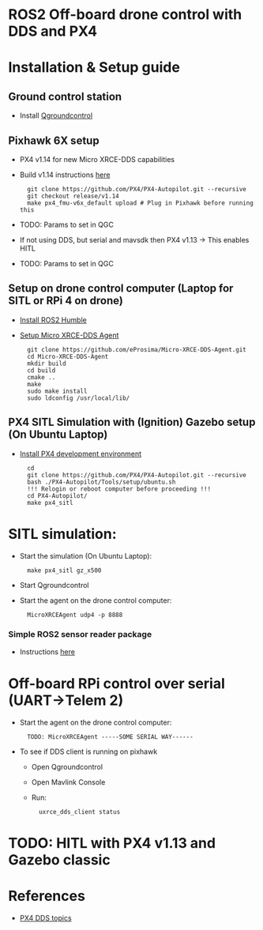 # ROS2 Off-board drone control with DDS and PX4

# Installation & Setup guide

## Ground control station
- Install [Qgroundcontrol](https://docs.qgroundcontrol.com/master/en/getting_started/download_and_install.html#ubuntu)

## Pixhawk 6X setup
- PX4 v1.14 for new Micro XRCE-DDS capabilities
- Build v1.14 instructions [here](https://docs.px4.io/main/en/dev_setup/building_px4.html)

        git clone https://github.com/PX4/PX4-Autopilot.git --recursive
        git checkout release/v1.14
        make px4_fmu-v6x_default upload # Plug in Pixhawk before running this

- TODO: Params to set in QGC

- If not using DDS, but serial and mavsdk then PX4 v1.13 -> This enables HITL
- TODO: Params to set in QGC

## Setup on drone control computer (Laptop for SITL or RPi 4 on drone)
- [Install ROS2 Humble](https://docs.px4.io/main/en/ros/ros2_comm.html#install-ros-2)
- [Setup Micro XRCE-DDS Agent](https://docs.px4.io/main/en/ros/ros2_comm.html#setup-the-agent)

        git clone https://github.com/eProsima/Micro-XRCE-DDS-Agent.git
        cd Micro-XRCE-DDS-Agent
        mkdir build
        cd build
        cmake ..
        make
        sudo make install
        sudo ldconfig /usr/local/lib/

## PX4 SITL Simulation with (Ignition) Gazebo setup (On Ubuntu Laptop)
- [Install PX4 development environment](https://docs.px4.io/main/en/ros/ros2_comm.html#install-px4)

        cd
        git clone https://github.com/PX4/PX4-Autopilot.git --recursive
        bash ./PX4-Autopilot/Tools/setup/ubuntu.sh
        !!! Relogin or reboot computer before proceeding !!!
        cd PX4-Autopilot/
        make px4_sitl

# SITL simulation:
- Start the simulation (On Ubuntu Laptop):

        make px4_sitl gz_x500

- Start Qgroundcontrol
- Start the agent on the drone control computer:

        MicroXRCEAgent udp4 -p 8888

### Simple ROS2 sensor reader package
- Instructions [here](https://docs.px4.io/main/en/ros/ros2_comm.html#build-ros-2-workspace)

# Off-board RPi control over serial (UART->Telem 2)
- Start the agent on the drone control computer:

        TODO: MicroXRCEAgent -----SOME SERIAL WAY------ 

- To see if DDS client is running on pixhawk
    - Open Qgroundcontrol
    - Open Mavlink Console
    - Run:

            uxrce_dds_client status




# TODO: HITL with PX4 v1.13 and Gazebo classic



# References
- [PX4 DDS topics](https://github.com/PX4/PX4-Autopilot/blob/main/src/modules/uxrce_dds_client/dds_topics.yaml)